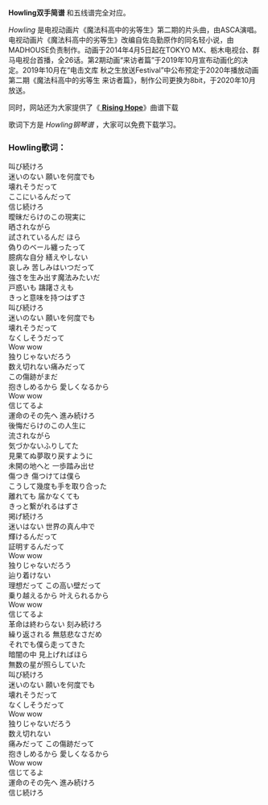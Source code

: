 

**Howling双手简谱** 和五线谱完全对应。

_Howling_
是电视动画片《魔法科高中的劣等生》第二期的片头曲，由ASCA演唱。电视动画片《魔法科高中的劣等生》改编自佐岛勤原作的同名轻小说，由MADHOUSE负责制作。动画于2014年4月5日起在TOKYO
MX、栃木电视台、群马电视台首播，全26话。第2期动画“来访者篇”于2019年10月宣布动画化的决定。2019年10月在“电击文库
秋之生放送Festival”中公布预定于2020年播放动画第二期《魔法科高中的劣等生 来访者篇》，制作公司更换为8bit，于2020年10月放送。

同时，网站还为大家提供了《[ **Rising Hope**](Music-5172-Rising-Hope-魔法科高中的劣等生OP1.html
"Rising Hope")》曲谱下载

歌词下方是 _Howling钢琴谱_ ，大家可以免费下载学习。

### Howling歌词：

叫び続けろ  
迷いのない 願いを何度でも  
壊れそうだって  
ここにいるんだって  
信じ続けろ  
曖昧だらけのこの現実に  
晒されながら  
試されているんだ ほら  
偽りのベール纏ったって  
臆病な自分 繕えやしない  
哀しみ 苦しみはいつだって  
強さを生み出す魔法みたいだ  
戸惑いも 躊躇さえも  
きっと意味を持つはずさ  
叫び続けろ  
迷いのない 願いを何度でも  
壊れそうだって  
なくしそうだって  
Wow wow  
独りじゃないだろう  
数え切れない痛みだって  
この傷跡がまだ  
抱きしめるから 愛しくなるから  
Wow wow  
信じてるよ  
運命のその先へ 進み続けろ  
後悔だらけのこの人生に  
流されながら  
気づかないふりしてた  
見果てぬ夢取り戻すように  
未開の地へと 一歩踏み出せ  
傷つき 傷つけては僕ら  
こうして幾度も手を取り合った  
離れても 届かなくても  
きっと繋がれるはずさ  
掲げ続けろ  
迷いはない 世界の真ん中で  
輝けるんだって  
証明するんだって  
Wow wow  
独りじゃないだろう  
辿り着けない  
理想だって この高い壁だって  
乗り越えるから 叶えられるから  
Wow wow  
信じてるよ  
革命は終わらない 刻み続けろ  
繰り返される 無慈悲なさだめ  
それでも僕ら走ってきた  
暗闇の中 見上げればほら  
無数の星が照らしていた  
叫び続けろ  
迷いのない 願いを何度でも  
壊れそうだって  
なくしそうだって  
Wow wow  
独りじゃないだろう  
数え切れない  
痛みだって この傷跡だって  
抱きしめるから 愛しくなるから  
Wow wow  
信じてるよ  
運命のその先へ 進み続けろ  
信じ続けろ

